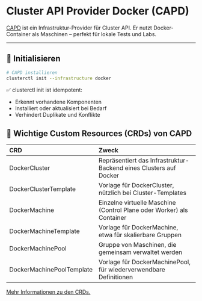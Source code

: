 # Cluster API Provider Docker (CAPD)

[CAPD](https://github.com/kubernetes-sigs/cluster-api/tree/main/test/infrastructure/docker)
ist ein Infrastruktur-Provider für Cluster API. Er nutzt Docker-Container als Maschinen – perfekt für lokale Tests und Labs.

---

## 🚀 Initialisieren

```bash
# CAPD installieren
clusterctl init --infrastructure docker
```

✅ clusterctl init ist idempotent:

- Erkennt vorhandene Komponenten
- Installiert oder aktualisiert bei Bedarf
- Verhindert Duplikate und Konflikte

## 🧩 Wichtige Custom Resources (CRDs) von CAPD

| CRD                       | Zweck                                                                 |
| :------------------------ | :-------------------------------------------------------------------- |
| DockerCluster             | Repräsentiert das Infrastruktur-Backend eines Clusters auf Docker     |
| DockerClusterTemplate     | Vorlage für DockerCluster, nützlich bei Cluster-Templates             |
| DockerMachine             | Einzelne virtuelle Maschine (Control Plane oder Worker) als Container |
| DockerMachineTemplate     | Vorlage für DockerMachine, etwa für skalierbare Gruppen               |
| DockerMachinePool         | Gruppe von Maschinen, die gemeinsam verwaltet werden                  |
| DockerMachinePoolTemplate | Vorlage für DockerMachinePool, für wiederverwendbare Definitionen     |

[Mehr Informationen zu den CRDs.](https://doc.crds.dev/github.com/kubernetes-sigs/cluster-api)
